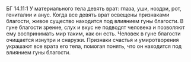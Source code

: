 БГ 14.11:1	У материального тела девять врат: глаза, уши, ноздри, рот, гениталии и анус. Когда все девять врат освещены признаками благости, живое существо находится под влиянием гуны благости. В гуне благости зрение, слух и вкус не подводят человека и позволяют ему воспринимать мир таким, как он есть. Человек в гуне благости очищается изнутри и снаружи. Признаки счастья и умиротворения украшают все врата его тела, помогая понять, что он находится под влиянием гуны благости.